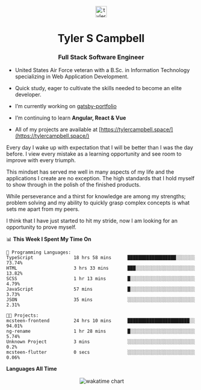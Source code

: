 <p align="center">
<a href="https://linkedin.com/in/tyler-campbell36" target="blank"><img align="center" src="https://cdn.jsdelivr.net/npm/simple-icons@3.0.1/icons/linkedin.svg" alt="tyler-campbell36" height="30" width="30" /></a>
</p>
<h1 align="center">Tyler S Campbell</h1>
<h3 align="center">Full Stack Software Engineer</h3>

* United States Air Force veteran with a B.Sc. in Information Technology specializing in Web Application Development. 

* Quick study, eager to cultivate the skills needed to become an elite developer.

* I’m currently working on [gatsby-portfolio](https://github.com/t36campbell/gatsby-portfolio)

* I’m continuing to learn **Angular, React & Vue**

* All of my projects are available at [https://tylercampbell.space/](https://tylercampbell.space/)

Every day I wake up with expectation that I will be better than I was the day before. I view every mistake as a learning opportunity and see room to improve with every triumph.

This mindset has served me well in many aspects of my life and the applications I create are no exception. The high standards that I hold myself to show through in the polish of the finished products.

While perseverance and a thirst for knowledge are among my strengths; problem solving and my ability to quickly grasp complex concepts is what sets me apart from my peers.

I think that I have just started to hit my stride, now I am looking for an opportunity to prove myself.

<!--START_SECTION:waka-->
📊 **This Week I Spent My Time On** 

```text
💬 Programming Languages: 
TypeScript               18 hrs 58 mins      ██████████████████░░░░░░░   73.74% 
HTML                     3 hrs 33 mins       ███░░░░░░░░░░░░░░░░░░░░░░   13.82% 
SCSS                     1 hr 13 mins        █░░░░░░░░░░░░░░░░░░░░░░░░   4.79% 
JavaScript               57 mins             █░░░░░░░░░░░░░░░░░░░░░░░░   3.73% 
JSON                     35 mins             ░░░░░░░░░░░░░░░░░░░░░░░░░   2.31%

🐱‍💻 Projects: 
mcsteen-frontend         24 hrs 10 mins      ███████████████████████░░   94.01% 
ng-rename                1 hr 28 mins        █░░░░░░░░░░░░░░░░░░░░░░░░   5.74% 
Unknown Project          3 mins              ░░░░░░░░░░░░░░░░░░░░░░░░░   0.2% 
mcsteen-flutter          0 secs              ░░░░░░░░░░░░░░░░░░░░░░░░░   0.06%

```


<!--END_SECTION:waka-->
**Languages All Time** 
<p align="center">&nbsp;<img align="center" alt="wakatime chart"
src="https://wakatime.com/share/@738aac7f-8868-4bc3-a1df-4c36703ee4b6/f86255e0-cf1e-483e-9ae4-5c0fdb9a56f8.png"/></p>

